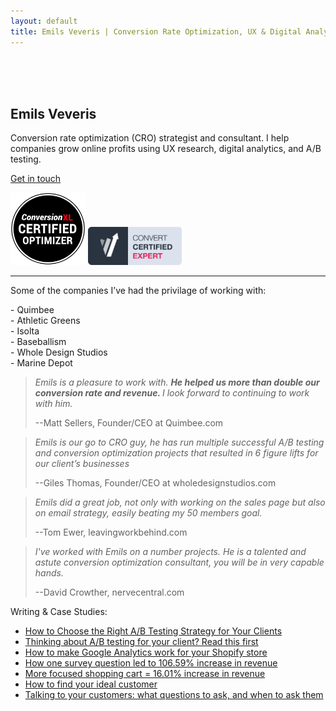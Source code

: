 ```yaml
---
layout: default
title: Emils Veveris | Conversion Rate Optimization, UX & Digital Analytics
---
```

<br>
<br>
<br>

## Emils Veveris ##

Conversion rate optimization (CRO) strategist and consultant. I help companies grow online profits using UX research, digital analytics, and A/B testing.

[Get in touch](mailto:emils.veveris@gmail.com)

<img src="/images/colored_cxl_certificate.png" width="120">  <img src="/images/convert-certified-expert.png" width="150">

---

Some of the companies I’ve had the privilage of working with:

<div class="grid-container">
  <div class="grid-item"> - Quimbee </div>
  <div class="grid-item"> - Athletic Greens</div>
  <div class="grid-item"> - Isolta</div>
  <div class="grid-item"> - Baseballism</div>
  <div class="grid-item"> - Whole Design Studios </div>
  <div class="grid-item"> - Marine Depot</div>
</div>


>*Emils is a pleasure to work with. <b> He helped us more than double our conversion rate and revenue. </b> I look forward to continuing to work with him.*
>
> --Matt Sellers, Founder/CEO at Quimbee.com

>*Emils is our go to CRO guy, he has run multiple successful A/B testing and conversion optimization projects that resulted in 6 figure lifts for our client’s businesses*
>
> --Giles Thomas, Founder/CEO at wholedesignstudios.com

>*Emils did a great job, not only with working on the sales page but also on email strategy, easily beating my 50 members goal.*
>
> --Tom Ewer, leavingworkbehind.com

>*I've worked with Emils on a number projects. He is a talented and astute conversion optimization consultant, you will be in very capable hands.*
>
> --David Crowther, nervecentral.com


Writing & Case Studies:

 - [How to Choose the Right A/B Testing Strategy for Your Clients](https://www.shopify.com/partners/blog/how-to-choose-the-right-a-b-testing-strategy-for-your-clients)
 - [Thinking about A/B testing for your client? Read this first](https://www.shopify.com/partners/blog/thinking-about-a-b-testing-for-your-client-read-this-first)
 - [How to make Google Analytics work for your Shopify store](http://acquireconvert.com/shopify-analytics/)
 - [How one survey question led to 106.59% increase in revenue](http://www.emilsw.com/articles/survey-case-study)
 - [More focused shopping cart = 16.01% increase in revenue](http://www.goodui.org/evidence/test029)
 - [How to find your ideal customer](https://lesschurn.io/saas-churn-university/finding-the-ideal-customer)
 - [Talking to your customers: what questions to ask, and when to ask them](https://lesschurn.io/saas-churn-university/getting-more-information)
 
 <p id="clock"></p>
<script>
var end = new Date('08/19/2013 10:1 AM'),
    sec = 1000,
    min = sec * 60,
    hour = min * 60,
    day = hour * 24,
    timer;

function remain() {
    var now = new Date(),
        between = end - now;

    var days = Math.floor(between / day),
        hours = Math.floor((between % day) / hour),
        minutes = Math.floor((between % hour) / min),
        seconds = Math.floor((between % min) / sec);

    var dayString = 'days ',
        hourString = 'hrs ',
        minString = 'mins ',
        secString = 'secs ';

    if (days == 1) {
        dayString = 'day ';
    };
    if (hours == 1) {
        hourString = 'hr ';
    };
    if (minutes == 1) {
        minString = 'min ';
    };
    if (seconds == 1) {
        secString = 'sec ';
    };
    var clock = days + dayString + hours + hourString + minutes + minString + seconds + secString;
    document.getElementById("clock").innerHTML = clock;
}

timer = setInterval(function () {
    remain();
}, 1000);
</script>
